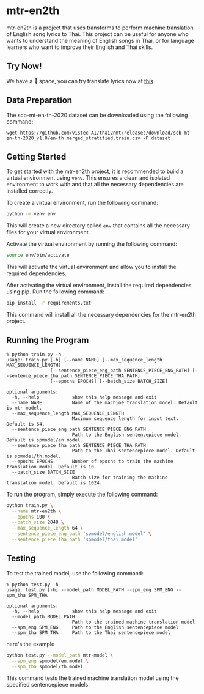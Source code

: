 # mtr-en2th

mtr-en2th is a project that uses transforms to perform machine translation of English song lyrics to Thai. This project can be useful for anyone who wants to understand the meaning of English songs in Thai, or for language learners who want to improve their English and Thai skills.

## Try Now!

We have a 🤗 space, you can try translate lyrics now at [this](https://huggingface.co/spaces/napatswift/en2th/tree/main?logs=container)

## Data Preparation

The scb-mt-en-th-2020 dataset can be downloaded using the following command:

```
wget https://github.com/vistec-AI/thai2nmt/releases/download/scb-mt-en-th-2020_v1.0/en-th.merged_stratified.train.csv -P dataset
``` 

## Getting Started
To get started with the mtr-en2th project, it is recommended to build a virtual environment using `venv`. This ensures a clean and isolated environment to work with and that all the necessary dependencies are installed correctly.

To create a virtual environment, run the following command:

```bash
python -m venv env
```

This will create a new directory called `env` that contains all the necessary files for your virtual environment.

Activate the virtual environment by running the following command:

```bash
source env/bin/activate
```

This will activate the virtual environment and allow you to install the required dependencies.

After activating the virtual environment, install the required dependencies using pip. Run the following command:

```bash
pip install -r requirements.txt
```

This command will install all the necessary dependencies for the mtr-en2th project.

## Running the Program

```
% python train.py -h
usage: train.py [-h] [--name NAME] [--max_sequence_length MAX_SEQUENCE_LENGTH]
                [--sentence_piece_eng_path SENTENCE_PIECE_ENG_PATH] [--sentence_piece_tha_path SENTENCE_PIECE_THA_PATH]
                [--epochs EPOCHS] [--batch_size BATCH_SIZE]

optional arguments:
  -h, --help            show this help message and exit
  --name NAME           Name of the machine translation model. Default is mtr-model.
  --max_sequence_length MAX_SEQUENCE_LENGTH
                        Maximum sequence length for input text. Default is 64.
  --sentence_piece_eng_path SENTENCE_PIECE_ENG_PATH
                        Path to the English sentencepiece model. Default is spmodel/en.model.
  --sentence_piece_tha_path SENTENCE_PIECE_THA_PATH
                        Path to the Thai sentencepiece model. Default is spmodel/th.model.
  --epochs EPOCHS       Number of epochs to train the machine translation model. Default is 10.
  --batch_size BATCH_SIZE
                        Batch size for training the machine translation model. Default is 1024.
```

To run the program, simply execute the following command:

```bash
python train.py \
  --name mtr-en2th \
  --epochs 100 \
  --batch_size 2048 \
  --max_sequence_length 64 \
  --sentence_piece_eng_path 'spmodel/english.model' \
  --sentence_piece_tha_path 'spmodel/thai.model'
```


## Testing

To test the trained model, use the following command:

```
% python test.py -h
usage: test.py [-h] --model_path MODEL_PATH --spm_eng SPM_ENG --spm_tha SPM_THA

optional arguments:
  -h, --help            show this help message and exit
  --model_path MODEL_PATH
                        Path to the trained machine translation model
  --spm_eng SPM_ENG     Path to the English sentencepiece model
  --spm_tha SPM_THA     Path to the Thai sentencepiece model
```

here's the example

```bash
python test.py --model_path mtr-model \
  --spm_eng spmodel/en.model \
  --spm_tha spmodel/th.model
```

This command tests the trained machine translation model using the specified sentencepiece models.